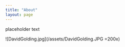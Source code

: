 ```yaml
---
title: "About"
layout: page
---
```


placeholder text

![DavidGolding.jpg](/assets/DavidGolding.JPG =200x)
